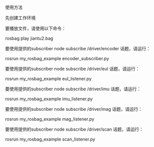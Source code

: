 使用方法

先创建工作环境

要播放文件，请使用以下命令：

rosbag play jiantu2.bag

要使用提供的subscriber node subscribe /driver/encoder 话题，请运行：

rosrun my_rosbag_example encoder_subscriber.py

要使用提供的subscriber node subscribe /driver/eul 话题，请运行：

rosrun my_rosbag_example eul_listener.py

要使用提供的subscriber node subscribe /driver/imu 话题，请运行：

rosrun my_rosbag_example imu_listener.py

要使用提供的subscriber node subscribe /driver/mag 话题，请运行：

rosrun my_rosbag_example mag_listener.py

要使用提供的subscriber node subscribe /driver/scan 话题，请运行：

rosrun my_rosbag_example scan_listener.py
